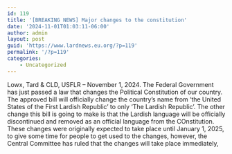```yaml
---
id: 119
title: '[BREAKING NEWS] Major changes to the constitution'
date: '2024-11-01T01:03:11-06:00'
author: admin
layout: post
guid: 'https://www.lardnews.eu.org/?p=119'
permalink: '/?p=119'
categories:
    - Uncategorized
---
```


Lowx, Tard &amp; CLD, USFLR – November 1, 2024. The Federal Government has just passed a law that changes the Political Constitution of our country. The approved bill will officially change the country’s name from ‘the United States of the First Lardish Republic’ to only ‘The Lardish Republic’. The other change this bill is going to make is that the Lardish language will be officially discontinued and removed as an official language from the COnstitution. These changes were originally expected to take place until January 1, 2025, to give some time for people to get used to the changes, however, the Central Committee has ruled that the changes will take place immediately,